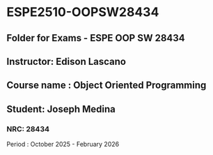 # ESPE2510-OOPSW28434

## Folder for Exams - ESPE OOP SW 28434

## Instructor: Edison Lascano

## Course name : Object Oriented Programming

## Student: Joseph Medina

### NRC: 28434

Period : October 2025 - February 2026

